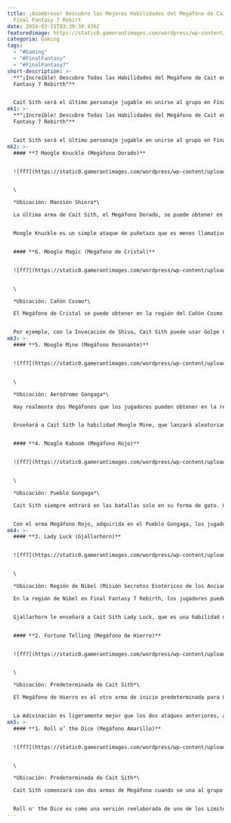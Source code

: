 ```yaml
---
title: ¡Asombroso! Descubre las Mejores Habilidades del Megáfono de Cait en
  Final Fantasy 7 Rebirt
date: 2024-03-21T03:39:30.436Z
featuredimage: https://static0.gamerantimages.com/wordpress/wp-content/uploads/2024/03/cait-sith-and-yellow-megaphone-weapon-in-final-fantasy-7-rebirth.jpg?q=50&fit=contain&w=1140&h=&dpr=1.5
categoria: Gaming
tags:
  - "#Gaming"
  - "#FinalFantasy"
  - "#FinalFantasy7"
short-description: >-
  **"¡Increíble! Descubre Todas las Habilidades del Megáfono de Cait en Final
  Fantasy 7 Rebirth"**


  Cait Sith será el último personaje jugable en unirse al grupo en Final Fantasy 7 Rebirth. Aunque no será el último del elenco principal en unirse, ya que Cid y Vin
mk1: >-
  **"¡Increíble! Descubre Todas las Habilidades del Megáfono de Cait en Final
  Fantasy 7 Rebirth"**


  Cait Sith será el último personaje jugable en unirse al grupo en Final Fantasy 7 Rebirth. Aunque no será el último del elenco principal en unirse, ya que Cid y Vincent también están en el juego. Visualmente, Cait Sith ha cambiado desde el juego original, ya que ahora mayormente corre en su forma de gato.
mk2: >-
  #### **7 Moogle Knuckle (Megáfono Dorado)**


  ![ff7](https://static0.gamerantimages.com/wordpress/wp-content/uploads/2024/03/yellow-megaphone-weapon-in-final-fantasy-7-rebirth.jpg?q=50&fit=crop&w=1500&dpr=1.5 "ff7")


  \

  *Ubicación: Mansión Shinra*\

  La última arma de Cait Sith, el Megáfono Dorado, se puede obtener en la Mansión Shinra. Se puede desbloquear durante la misión en la que lidera a Barret y Aerith por los alrededores. Enseñará a Cait Sith la habilidad Moogle Knuckle, que es otra que requiere que esté montado en el Moogle.


  Moogle Knuckle es un simple ataque de puñetazo que es menos llamativo que otros movimientos de Cait Sith, pero el impacto de este golpe en los enemigos será crítico, y también puede aturdirlos. Sin duda, el Capitán Falcon estaría celoso de este puñetazo y Cait Sith encajaría muy bien en el universo de Super Smash Bros. Es ciertamente un mejor ajuste que el solitario melancólico que es Cloud, quien sí entró en Super Smash Bros. Ultimate.


  #### **6. Moogle Magic (Megáfono de Cristal)**


  ![ff7](https://static0.gamerantimages.com/wordpress/wp-content/uploads/2024/03/iron-megaphone-weapon-in-final-fantasy-7-rebirth.jpg?q=50&fit=crop&w=1500&dpr=1.5 "ff7")


  \

  *Ubicación: Cañón Cosmo*\

  El Megáfono de Cristal se puede obtener en la región del Cañón Cosmo. Tiene la habilidad Moogle Magic adjunta, que Cait Sith también necesita estar montado en un Moogle para usar. Usará una habilidad de Invocación al azar, dependiendo de la Materia de Invocación equipada por Cait Sith.


  Por ejemplo, con la Invocación de Shiva, Cait Sith puede usar Golpe Celestial o Impacto de Carámbano. Cait Sith puede usar Moogle Magic varias veces en la batalla, pero cada vez que lo haga, habrá un tiempo de reutilización más largo, ya que estas habilidades de Invocación son muy poderosas.
mk3: >-
  #### **5. Moogle Mine (Megáfono Resonante)**


  ![ff7](https://static0.gamerantimages.com/wordpress/wp-content/uploads/2024/03/gjallarhorn-weapon-in-final-fantasy-7-rebirth.jpg?q=50&fit=crop&w=1500&dpr=1.5 "ff7")


  \

  *Ubicación: Aeródromo Gongaga*\

  Hay realmente dos Megáfonos que los jugadores pueden obtener en la región de Gongaga. El segundo está en el Aeródromo Gongaga, llamado Megáfono Resonante, donde los jugadores pueden encontrarse con Cid por primera vez.


  Enseñará a Cait Sith la habilidad Moogle Mine, que lanzará aleatoriamente una serie de minas alrededor del campo de batalla. Los enemigos que pisen una mina verán aumentado su medidor de Aturdimiento a medida que reciben daño. Cait Sith debe estar montado en el Moogle para usar esta habilidad.


  #### **4. Moogle Kaboom (Megáfono Rojo)**


  ![ff7](https://static0.gamerantimages.com/wordpress/wp-content/uploads/2024/03/red-megaphone-weapon-in-final-fantasy-7-rebirth.jpg?q=50&fit=crop&w=1500&dpr=1.5 "ff7")


  \

  *Ubicación: Pueblo Gongaga*\

  Cait Sith siempre entrará en las batallas solo en su forma de gato. Una vez que se llena una sola barra ATB, los jugadores pueden invocar un Moogle gigante para que Cait Sith lo monte. Incluso después de invocarlo, Cait Sith puede bajar y el Moogle actuará por su cuenta, como un señuelo.


  Con el arma Megáfono Rojo, adquirida en el Pueblo Gongaga, los jugadores pueden aprender Moogle Kaboom. Esto convertirá al Moogle en una bomba de cuenta regresiva que explotará al impactar. Los jugadores pueden invocar un Moogle de reemplazo durante la misma batalla, por lo que no es un gran problema para Cait Sith.
mk4: >-
  #### **3. Lady Luck (Gjallarhorn)**


  ![ff7](https://static0.gamerantimages.com/wordpress/wp-content/uploads/2024/03/resounding-megaphone-weapon-in-final-fantasy-7-rebirth.jpg?q=50&fit=crop&w=1500&dpr=1.5 "ff7")


  \

  *Ubicación: Región de Nibel (Misión Secretos Esotéricos de los Ancianos)*\

  En la región de Nibel en Final Fantasy 7 Rebirth, los jugadores pueden encontrar al Sabio de Chocobo para obtener su Chocobo acuático. Más tarde, él les dará una misión secundaria llamada Secretos Esotéricos de los Ancianos, que implica conseguir mechones de Chocograss. Si los jugadores obtienen 45 mechones de Chocograss, el Sabio de Chocobo los recompensará con el arma Gjallarhorn para Cait Sith.


  Gjallarhorn le enseñará a Cait Sith Lady Luck, que es una habilidad de mejora de partido. Esto aumentará el índice de golpe crítico de todos, lo que significa que será más fácil para los personajes asestar un golpe crítico y hacer mucho daño. Es la única habilidad de soporte de Cait Sith.


  #### **2. Fortune Telling (Megáfono de Hierro)**


  ![ff7](https://static0.gamerantimages.com/wordpress/wp-content/uploads/2024/03/crystal-megaphone-weapon-in-final-fantasy-7-rebirth.jpg?q=50&fit=crop&w=1500&dpr=1.5 "ff7")


  \

  *Ubicación: Predeterminada de Cait Sith*\

  El Megáfono de Hierro es el otro arma de inicio predeterminada para Cait Sith. Con él, puede aprender Adivinación, que produce un efecto aleatorio durante la batalla. La mayoría de los efectos se basan en el daño, por lo que juega de manera similar a Roll o' the Dice, pero un poco más llamativo.


  La Adivinación es ligeramente mejor que los dos ataques anteriores, aunque ambos se basan en la suerte. Ambos funcionan mejor que la aleatoriedad que producía Cait Sith en el juego original, lo cual es un buen cambio de jugabilidad para Final Fantasy 7 Rebirth.
mk5: >-
  #### **1. Roll o’ the Dice (Megáfono Amarillo)**


  ![ff7](https://static0.gamerantimages.com/wordpress/wp-content/uploads/2024/03/golden-megaphone-weapon-in-final-fantasy-7-rebirth.jpg?q=50&fit=crop&w=1500&dpr=1.5 "ff7")


  \

  *Ubicación: Predeterminada de Cait Sith*\

  Cait Sith comenzará con dos armas de Megáfono cuando se una al grupo en el Capítulo 9 de Final Fantasy 7 Rebirth. Su arma estandarizada, el Megáfono Amarillo, es como su Buster Sword. Le dará la habilidad Roll o' the Dice para usar en batalla.


  Roll o' the Dice es como una versión reelaborada de uno de los Límites de Cait Sith del juego original. Cait Sith lanzará dados y el daño dependerá de en qué números caigan. A veces, el ataque puede ser devastador y otras veces puede fallar.
---
```

